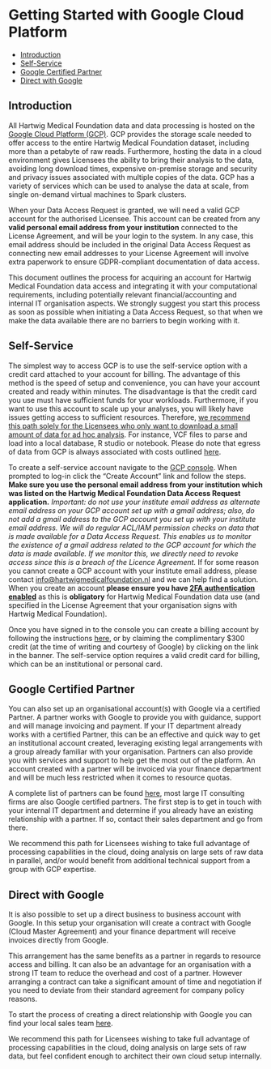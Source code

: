 # Getting Started with Google Cloud Platform

- [Introduction](#introduction)
- [Self-Service](#self-service)
- [Google Certified Partner](#google-certified-partner)
- [Direct with Google](#direct-with-google)

## Introduction
All Hartwig Medical Foundation data and data processing is hosted on the [Google Cloud Platform (GCP)](https://cloud.google.com/). GCP provides the storage scale needed to offer access to the entire Hartwig Medical Foundation dataset, including more than a petabyte of raw reads. Furthermore, hosting the data in a cloud environment gives Licensees the ability to bring their analysis to the data, avoiding long download times, expensive on-premise storage and security and privacy issues associated with multiple copies of the data. GCP has a variety of services which can be used to analyse the data at scale, from single on-demand virtual machines to Spark clusters. 

When your Data Access Request is granted, we will need a valid GCP account for the authorised Licensee. This account can be created from any **valid personal email address from your institution** connected to the License Agreement, and will be your login to the system. In any case, this email address should be included in the original Data Access Request as connecting new email addresses to your License Agreement will involve extra paperwork to ensure GDPR-compliant documentation of data access.

This document outlines the process for acquiring an account for Hartwig Medical Foundation data access and integrating it with your computational requirements, including potentially relevant financial/accounting and internal IT organisation aspects. We strongly suggest you start this process as soon as possible when initiating a Data Access Request, so that when we make the data available there are no barriers to begin working with it.

## Self-Service
The simplest way to access GCP is to use the self-service option with a credit card attached to your account for billing. The advantage of this method is the speed of setup and convenience, you can have your account created and ready within minutes. The disadvantage is that the credit card you use must have sufficient funds for your workloads. Furthermore, if you want to use this account to scale up your analyses, you will likely have issues getting access to sufficient resources.
Therefore, <ins>we recommend this path solely for the Licensees who only want to download a small amount of data for ad hoc analysis</ins>. For instance, VCF files to parse and load into a local database, R studio or notebook. Please do note that egress of data from GCP is always associated with costs outlined [here](https://cloud.google.com/compute/network-pricing).

To create a self-service account navigate to the [GCP console](https://console.cloud.google.com/). When prompted to log-in click the “Create Account” link and follow the steps. **Make sure you use the personal email address from your institution which was listed on the Hartwig Medical Foundation Data Access Request application.** 
*Important: do not use your institute email address as alternate email address on your GCP account set up with a gmail address; also, do not add a gmail address to the GCP account you set up with your institute email address.  We will do regular ACL/IAM permission checks on data that is made available for a Data Access Request. This enables us to monitor the existence of a gmail address related to the GCP account for which the data is made available. If we monitor this, we directly need to revoke access since this is a breach of the Licence Agreement.*
If for some reason you cannot create a GCP account with your institute email address, please contact <info@hartwigmedicalfoundation.nl> and we can help find a solution. When you create an account **please ensure you have [2FA authentication enabled](https://support.google.com/accounts/answer/185839?co=GENIE.Platform%3DDesktop&hl=en)** as this is **obligatory** for Hartwig Medical Foundation data use (and specified in the License Agreement that your organisation signs with Hartwig Medical Foundation).

Once you have signed in to the console you can create a billing account by following the instructions [here](https://cloud.google.com/billing/docs/how-to/manage-billing-account), or by claiming the complimentary $300 credit (at the time of writing and courtesy of Google) by clicking on the link in the banner. The self-service option requires a valid credit card for billing, which can be an institutional or personal card.


## Google Certified Partner
You can also set up an organisational account(s) with Google via a certified Partner. A partner works with Google to provide you with guidance, support and will manage invoicing and payment. If your IT department already works with a certified Partner, this can be an effective and quick way to get an institutional account created, leveraging existing legal arrangements with a group already familiar with your organisation. Partners can also provide you with services and support to help get the most out of the platform. An account created with a partner will be invoiced via your finance department and will be much less restricted when it comes to resource quotas.

A complete list of partners can be found [here](https://cloud.withgoogle.com/partners/), most large IT consulting firms are also Google certified partners. The first step is to get in touch with your internal IT department and determine if you already have an existing relationship with a partner. If so, contact their sales department and go from there.

We recommend this path for Licensees wishing to take full advantage of processing capabilities in the cloud, doing analysis on large sets of raw data in parallel, and/or would benefit from additional technical support from a group with GCP expertise. 

## Direct with Google
It is also possible to set up a direct business to business account with Google. In this setup your organisation will create a contract with Google (Cloud Master Agreement) and your finance department will receive invoices directly from Google. 

This arrangement has the same benefits as a partner in regards to resource access and billing. It can also be an advantage for an organisation with a strong IT team to reduce the overhead and cost of a partner. However arranging a contract can take a significant amount of time and negotiation if you need to deviate from their standard agreement for company policy reasons.

To start the process of creating a direct relationship with Google you can find your local sales team [here](https://cloud.google.com/contact).

We recommend this path for Licensees wishing to take full advantage of processing capabilities in the cloud, doing analysis on large sets of raw data, but feel confident enough to architect their own cloud setup internally.

